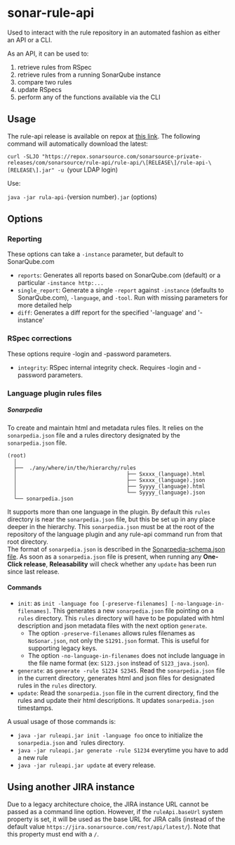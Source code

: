# sonar-rule-api

Used to interact with the rule repository in an automated fashion as either an API or a CLI.

As an API, it can be used to:
 1. retrieve rules from RSpec
 1. retrieve rules from a running SonarQube instance
 1. compare two rules
 3. update RSpecs
 3. perform any of the functions available via the CLI

## Usage

The rule-api release is available on repox at [this link](https://repox.sonarsource.com/sonarsource-private-releases/com/sonarsource/rule-api/rule-api/). The following command will automatically download the latest:

`curl -SLJO "https://repox.sonarsource.com/sonarsource-private-releases/com/sonarsource/rule-api/rule-api/\[RELEASE\]/rule-api-\[RELEASE\].jar" -u `(your LDAP login)

Use:

`java -jar rula-api-`(version number)`.jar` (options)


## Options

### Reporting

These options can take a `-instance` parameter, but default to SonarQube.com
  * `reports`: Generates all reports based on SonarQube.com (default) or a particular `-instance http:...`
  * `single_report`: Generate a single `-report` against `-instance` (defaults to SonarQube.com), `-language`, and `-tool`. Run with missing parameters for more detailed help
  * `diff`: Generates a diff report for the specified '-language' and '-instance'

### RSpec corrections
These options require -login and -password parameters.
  * `integrity`: RSpec internal integrity check. Requires -login and -password parameters.

### Language plugin rules files

##### Sonarpedia

To create and maintain html and metadata rules files.
It relies on the `sonarpedia.json` file and a rules directory designated by the `sonarpedia.json` file.
```
(root)
  │
  ├──  ./any/where/in/the/hierarchy/rules
  │                                   ├── Sxxxx_(language).html
  │                                   ├── Sxxxx_(language).json
  │                                   ├── Syyyy_(language).html
  │                                   └── Syyyy_(language).json
  └── sonarpedia.json
```

It supports more than one language in the plugin.
By default this `rules` directory is near the `sonarpedia.json` file, but this be set up in any place deeper in the hierarchy.
This `sonarpedia.json` must be at the root of the repository of the language plugin and any rule-api command run from that root directory.  
The format of `sonarpedia.json` is described in the [Sonarpedia-schema.json file](https://github.com/SonarSource/sonar-rule-api/blob/master/sonarpedia-schema.json).
As soon as a `sonarpedia.json` file is present, when running any **One-Click release**,  **Releasability** will check whether any `update` has been run since last release.

#### Commands

  * `init`:  as `init -language foo [-preserve-filenames] [-no-language-in-filenames]`. This generates a new `sonarpedia.json` file pointing on a `rules` directory. This `rules` directory will have to be populated with html description and json metadata files with the next option `generate`.
    * The option  `-preserve-filenames` allows rules filenames as `NoSonar.json`, not only the `S1291.json` format. This is useful for supporting legacy keys. 
    * The option `-no-language-in-filenames` does not include language in the file name format (ex: `S123.json` instead of `S123_java.json`).
  * `generate`: as  `generate -rule S1234 S2345`. Read the `sonarpedia.json` file in the current directory, generates html and json files for designated rules in the `rules` directory. 
  * `update`: Read the `sonarpedia.json` file in the current directory, find the rules and update their html descriptions. It updates `sonarpedia.json` timestamps.

A usual usage of those commands is:  
  * `java -jar ruleapi.jar init -language foo`  once to initialize the `sonarpedia.json` and `rules directory.
  * `java -jar ruleapi.jar generate -rule S1234` everytime you have to add a new rule
  * `java -jar ruleapi.jar update` at every release.

## Using another JIRA instance

Due to a legacy architecture choice, the JIRA instance URL cannot be passed as a command line option.
However, if the ``ruleApi.baseUrl`` system property is set, it will be used as the base URL for JIRA calls
(instead of the default value ``https://jira.sonarsource.com/rest/api/latest/``). Note that this property
must end with a ``/``.
